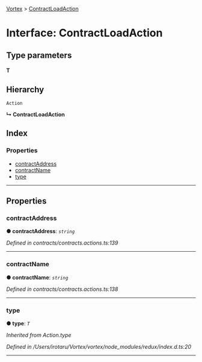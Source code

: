 [Vortex](../README.md) > [ContractLoadAction](../interfaces/contractloadaction.md)

# Interface: ContractLoadAction

## Type parameters
#### T 
## Hierarchy

 `Action`

**↳ ContractLoadAction**

## Index

### Properties

* [contractAddress](contractloadaction.md#contractaddress)
* [contractName](contractloadaction.md#contractname)
* [type](contractloadaction.md#type)

---

## Properties

<a id="contractaddress"></a>

###  contractAddress

**● contractAddress**: *`string`*

*Defined in contracts/contracts.actions.ts:139*

___
<a id="contractname"></a>

###  contractName

**● contractName**: *`string`*

*Defined in contracts/contracts.actions.ts:138*

___
<a id="type"></a>

###  type

**● type**: *`T`*

*Inherited from Action.type*

*Defined in /Users/irotaru/Vortex/vortex/node_modules/redux/index.d.ts:20*

___

